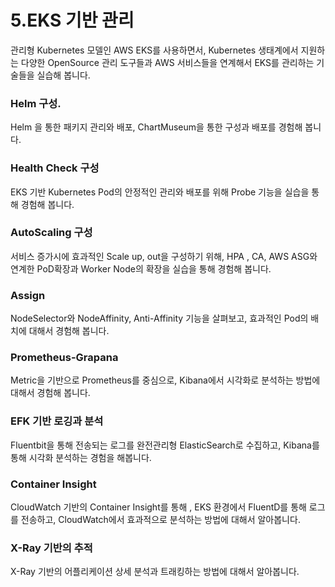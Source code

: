 # 5.EKS 기반 관리

관리형 Kubernetes 모델인 AWS EKS를 사용하면서, Kubernetes 생태계에서 지원하는 다양한 OpenSource 관리 도구들과 AWS 서비스들을 연계해서 EKS를 관리하는 기술들을 실습해 봅니다.

### Helm 구성.

Helm 을 통한 패키지 관리와 배포, ChartMuseum을 통한 구성과 배포를 경험해 봅니다.

### Health Check 구성

EKS 기반 Kubernetes Pod의 안정적인 관리와 배포를 위해 Probe 기능을 실습을 통해 경험해 봅니다.

### AutoScaling 구성

서비스 증가시에 효과적인 Scale up, out을 구성하기 위해, HPA , CA, AWS ASG와 연계한 PoD확장과 Worker Node의 확장을 실습을 통해 경험해 봅니다.

### Assign

NodeSelector와 NodeAffinity, Anti-Affinity 기능을 살펴보고, 효과적인 Pod의 배치에 대해서 경험해 봅니다.

### Prometheus-Grapana

Metric을 기반으로 Prometheus를 중심으로, Kibana에서 시각화로 분석하는 방법에 대해서 경험해 봅니다.

### EFK 기반 로깅과 분석

Fluentbit을 통해 전송되는 로그를 완전관리형 ElasticSearch로 수집하고, Kibana를 통해 시각화 분석하는 경험을 해봅니다.

### Container Insight

CloudWatch 기반의 Container Insight를 통해 , EKS 환경에서 FluentD를 통해 로그를 전송하고, CloudWatch에서 효과적으로 분석하는 방법에 대해서 알아봅니다.

### X-Ray 기반의 추적

X-Ray 기반의 어플리케이션 상세 분석과 트래킹하는 방법에 대해서 알아봅니다.

